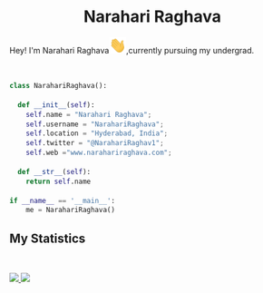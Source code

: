 <h1 align="center">
  <b>Narahari Raghava</b>
</h1>

Hey! I'm Narahari Raghava<img src="https://raw.githubusercontent.com/ABSphreak/ABSphreak/master/gifs/Hi.gif" width="30px">,currently pursuing my undergrad.


<br>



```python
class NarahariRaghava():
    
  def __init__(self):
    self.name = "Narahari Raghava";
    self.username = "NarahariRaghava";
    self.location = "Hyderabad, India";
    self.twitter = "@NarahariRaghav1";
    self.web ="www.narahariraghava.com";
  
  def __str__(self):
    return self.name

if __name__ == '__main__':
    me = NarahariRaghava()
```




## My Statistics

<br/>
<p align="left">
  <a href="www.narahariraghava.com">
  <img width="49.5%" src="https://github-readme-stats.vercel.app/api?username=NarahariRaghava&show_icons=true&theme=gruvbox&hide_border=true" />
    <img width="49.5%" src="https://github-readme-streak-stats.herokuapp.com/?user=NarahariRaghava&theme=gruvbox&hide_border=true" />
  </a>
</p>
<br>
